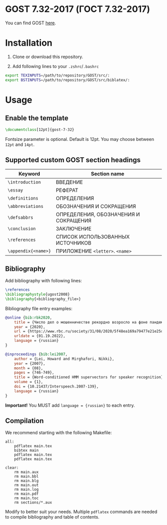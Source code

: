 # GOST 7.32-2017 (ГОСТ 7.32-2017)

You can find GOST [here][1].

# Installation

1. Clone or download this repository.

2. Add following lines to your `.zshrc`/`.bashrc`

```bash
export TEXINPUTS=/path/to/repository/GOST/src/:
export BSTINPUTS=/path/to/repository/GOST/src/biblatex/:
```

# Usage

## Enable the template

```tex
\documentclass[12pt]{gost-7-32}
```

Fontsize parameter is optional.
Default is 12pt.
You may choose between `12pt` and `14pt`.

## Supported custom GOST section headings

|Keyword|Section name|
|-|-|
|`\introduction`|ВВЕДЕНИЕ|
|`\essay`|РЕФЕРАТ|
|`\definitions`|ОПРЕДЕЛЕНИЯ|
|`\abbreviations`|ОБОЗНАЧЕНИЯ И СОКРАЩЕНИЯ|
|`\defsabbrs`|ОПРЕДЕЛЕНИЯ, ОБОЗНАЧЕНИЯ И СОКРАЩЕНИЯ|
|`\conclusion`|ЗАКЛЮЧЕНИЕ|
|`\references`|СПИСОК ИСПОЛЬЗОВАННЫХ ИСТОЧНИКОВ|
|`\appendix{<name>}`|ПРИЛОЖЕНИЕ `<letter>`. `<name>`|

## Bibliography

Add bibliography with following lines:

```tex
\references
\bibliographystyle{ugost2008}
\bibliography{<bibliography_file>}
```

Bibliography file entry examples:

```bib
@online {bib:rbk2020,
    title = {Число дел о мошенничестве рекордно возросло на фоне пандемии},
    year = {2020},
    url = {https://www.rbc.ru/society/31/08/2020/5f48ea169a79477e21e25d9d},
    urldate = {01.19.2022},
    language = {russian}
}

@inproceedings {bib:lei2007,
    author = {Lei, Howard and Mirghafori, Nikki},
    year = {2007},
    month = {08},
    pages = {746-749},
    title = {Word-conditioned HMM supervectors for speaker recognition},
    volume = {1},
    doi = {10.21437/Interspeech.2007-139},
    language = {russian}
}
```

**Important!** You MUST add `language = {russian}` to each entry.

## Compilation

We recommend starting with the following Makefile:

```make
all:
	pdflatex main.tex
	bibtex main
	pdflatex main.tex
	pdflatex main.tex

clear:
	rm main.aux
	rm main.bbl
	rm main.blg
	rm main.out
	rm main.log
	rm main.pdf
	rm main.toc
	rm sections/*.aux
```

Modify to better suit your needs.
Multiple `pdflatex` commands are needed to compile bibliography and table of contents.

<!-- References -->

[1]: https://docs.cntd.ru/document/1200157208
